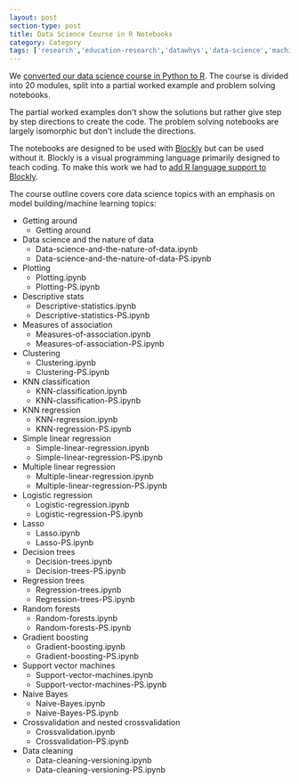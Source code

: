 ```yaml
---
layout: post
section-type: post
title: Data Science Course in R Notebooks
category: Category
tags: ['research','education-research','datawhys','data-science','machine-learning','programming','statistics']
---
```

We [converted our data science course in Python to R](https://github.com/memphis-iis/datawhys-content-notebooks-r).
The course is divided into 20 modules, split into a partial worked example and problem solving notebooks.

The partial worked examples don't show the solutions but rather give step by step directions to create the code.
The problem solving notebooks are largely isomorphic but don't include the directions.

The notebooks are designed to be used with [Blockly](https://developers.google.com/blockly) but can be used without it.
Blockly is a visual programming language primarily designed to teach coding.
To make this work we had to [add R language support to Blockly](https://olney.ai/category/2021/11/05/jupyterblocklyr.html).

The course outline covers core data science topics with an emphasis on model building/machine learning topics:

- Getting around  
  - Getting around
- Data science and the nature of data  
  - Data-science-and-the-nature-of-data.ipynb
  - Data-science-and-the-nature-of-data-PS.ipynb
- Plotting  
  - Plotting.ipynb
  - Plotting-PS.ipynb
- Descriptive stats  
  - Descriptive-statistics.ipynb
  - Descriptive-statistics-PS.ipynb
- Measures of association  
  - Measures-of-association.ipynb
  - Measures-of-association-PS.ipynb
- Clustering  
  - Clustering.ipynb
  - Clustering-PS.ipynb
- KNN classification  
  - KNN-classification.ipynb
  - KNN-classification-PS.ipynb
- KNN regression  
  - KNN-regression.ipynb
  - KNN-regression-PS.ipynb
- Simple linear regression  
  - Simple-linear-regression.ipynb
  - Simple-linear-regression-PS.ipynb
- Multiple linear regression  
  - Multiple-linear-regression.ipynb
  - Multiple-linear-regression-PS.ipynb
- Logistic regression  
  - Logistic-regression.ipynb
  - Logistic-regression-PS.ipynb
- Lasso  
  - Lasso.ipynb
  - Lasso-PS.ipynb
- Decision trees  
  - Decision-trees.ipynb
  - Decision-trees-PS.ipynb
- Regression trees  
  - Regression-trees.ipynb
  - Regression-trees-PS.ipynb
- Random forests  
  - Random-forests.ipynb
  - Random-forests-PS.ipynb
- Gradient boosting  
  - Gradient-boosting.ipynb
  - Gradient-boosting-PS.ipynb
- Support vector machines  
  - Support-vector-machines.ipynb
  - Support-vector-machines-PS.ipynb
- Naive Bayes  
  - Naive-Bayes.ipynb
  - Naive-Bayes-PS.ipynb
- Crossvalidation and nested crossvalidation  
  - Crossvalidation.ipynb
  - Crossvalidation-PS.ipynb
- Data cleaning  
  - Data-cleaning-versioning.ipynb
  - Data-cleaning-versioning-PS.ipynb
